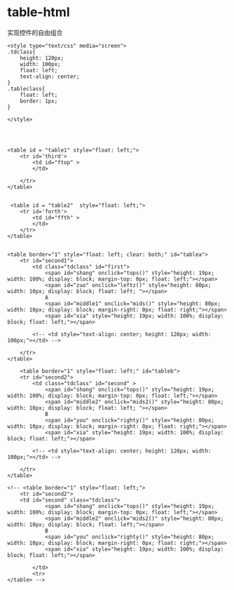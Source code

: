 # table-html
实现控件的自由组合
<!DOCTYPE html>
<html>
<head>
	<meta http-equiv="content-type" content="txt/html; charset=utf-8" />
	<title>有问题请联系scuyzl@qq.com</title>
</head>
<body>

	<style type="text/css" media="screen">
	.tdclass{
		height: 120px;
		width: 100px;
		float: left;
		text-align: center;
	}
	.tableclass{
		float: left;
		border: 1px;
	}
		
	</style>




    <table id = "table1" style="float: left;">
    	<tr id='third'>
			<td id="ftop" >
			</td>
			
		</tr>
    </table> 


     <table id = "table2"  style="float: left;">
    	<tr id='forth'>
			<td id="ffth" >
			</td>
		</tr>
    </table>  


	<table border="1" style="float: left; clear: both;" id="tablea">	
		<tr id="second1">
			<td class="tdclass" id="first">
				<span id="shang" onclick="tops()" style="height: 19px; width: 100%; display: block; margin-top: 0px; float: left;"></span>
				<span id="zuo" onclick="leftz()" style="height: 80px; width: 10px; display: block; float: left; "></span>
				A
				<span id="middle1" onclick="mids()" style="height: 80px; width: 10px; display: block; margin-right: 0px; float: right;"></span>
				<span id="xia" style="height: 19px; width: 100%; display: block; float: left;"></span>
			    
		    <!-- <td style="text-align: center; height: 120px; width: 100px;"></td> -->
<!-- 			<td style="text-align: center; height: 140px; width: 100px;">B</td> -->
		</tr>
	</table>

		<table border="1" style="float: left;" id="tableb">	
		<tr id="second2">
			<td class="tdclass" id="second" >
				<span id="shang" onclick="tops()" style="height: 19px; width: 100%; display: block; margin-top: 0px; float: left;"></span>
				<span id="middle2" onclick="mids2()" style="height: 80px; width: 10px; display: block; float: left; "></span>
				B
				<span id="you" onclick="righty()" style="height: 80px; width: 10px; display: block; margin-right: 0px; float: right;"></span>
				<span id="xia" style="height: 19px; width: 100%; display: block; float: left;"></span>
			    
		    <!-- <td style="text-align: center; height: 120px; width: 100px;"></td> -->
<!-- 			<td style="text-align: center; height: 140px; width: 100px;">B</td> -->
		</tr>
	</table>

	<!-- <table border="1" style="float: left;">
		<tr id="second2">
		<td id="second" class="tdclass">
				<span id="shang" onclick="tops()" style="height: 19px; width: 100%; display: block; margin-top: 0px; float: left;"></span>
				<span id="middle2" onclick="mids2()" style="height: 80px; width: 10px; display: block; float: left;"></span>
				B
				<span id="you" onclick="righty()" style="height: 80px; width: 10px; display: block; margin-right: 0px; float: right;"></span>
				<span id="xia" style="height: 19px; width: 100%; display: block; float: left;"></span>
			    
		    </td>
		    <tr>
	</table> -->


<script type="text/javascript">
	function righty(){
		var node = document.getElementById("table2");
		var node2 = document.getElementById("tablea");
		var node3 = document.getElementById("tableb");
		if(ftop){
			node.className = "tableclass";
			node.style.height = "254px";
			node.style.border = '1px solid #000000';
			node2.style.marginTop = '-128px';
			node3.style.marginTop = "-128px";
		}
		if(!ftop){
			node.className = "tableclass";
			node.style.border = '1px solid #000000';
		}
		var node1 = document.getElementById("ffth");
		node1.className = "tdclass";
		// node.className = "tdclass";
		// var texttd = document.createTextNode("D");
		// node.appendChild(texttd);
		// document.getElementById("third").appendChild(node);
	}

	function leftz(){
		var node = document.getElementById("second1");
		var newnode = document.createElement("td");
		newnode.className = "tdclass";
		var refernode  = document.getElementById("first");
		newnode.innerHTML = "D";
		node.insertBefore(newnode,refernode);
	}

	function mids2(){
	 	var node = document.getElementById("second2");
		var newnode = document.createElement("td");
		newnode.className = "tdclass";
		var refernode  = document.getElementById("second");
		newnode.innerHTML = "D";
		node.insertBefore(newnode,refernode);

	 }

	  function tops(){
	  	var node1 = document.getElementById("table1");
	  	node1.className = "tableclass";
	  	node1.style.border = '1px solid #000000';
	  	var node = document.getElementById("ftop");
	  	node.className = "tdclass";
	  	node.style.width = "212px" ;
	  }
	 //  function mids(){
	 //  	var node = document.createElement("td");
		// node.className = "tdclass";
		// var texttd = document.createTextNode("C");
		// node.appendChild(texttd);
		// document.getElementById("second").appendChild(node);


	 //  }
	 
</script>
</body>
</html>
